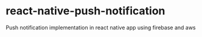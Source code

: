 # react-native-push-notification
Push notification implementation in react native app using firebase and aws
